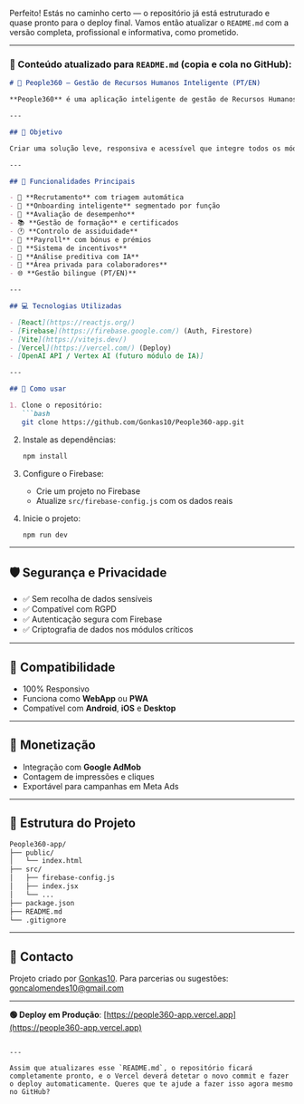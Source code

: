 Perfeito! Estás no caminho certo — o repositório já está estruturado e quase pronto para o deploy final. Vamos então atualizar o `README.md` com a versão completa, profissional e informativa, como prometido.

---

### 📝 Conteúdo atualizado para `README.md` (copia e cola no GitHub):

````markdown
# 🧠 People360 – Gestão de Recursos Humanos Inteligente (PT/EN)

**People360** é uma aplicação inteligente de gestão de Recursos Humanos desenhada para PMEs. Permite automatizar processos como recrutamento, onboarding, avaliação de desempenho, formação, assiduidade e muito mais, tudo assistido por IA.

---

## 🎯 Objetivo

Criar uma solução leve, responsiva e acessível que integre todos os módulos essenciais da gestão de pessoas numa única plataforma SaaS, disponível em português e inglês.

---

## 🧩 Funcionalidades Principais

- 🔎 **Recrutamento** com triagem automática
- 👋 **Onboarding inteligente** segmentado por função
- 🎯 **Avaliação de desempenho**
- 📚 **Gestão de formação** e certificados
- 🕐 **Controlo de assiduidade**
- 💸 **Payroll** com bónus e prémios
- 🎁 **Sistema de incentivos**
- 🧠 **Análise preditiva com IA**
- 🔐 **Área privada para colaboradores**
- 🌐 **Gestão bilingue (PT/EN)**

---

## 💻 Tecnologias Utilizadas

- [React](https://reactjs.org/)
- [Firebase](https://firebase.google.com/) (Auth, Firestore)
- [Vite](https://vitejs.dev/)
- [Vercel](https://vercel.com/) (Deploy)
- [OpenAI API / Vertex AI (futuro módulo de IA)]

---

## 🚀 Como usar

1. Clone o repositório:
   ```bash
   git clone https://github.com/Gonkas10/People360-app.git
````

2. Instale as dependências:

   ```bash
   npm install
   ```

3. Configure o Firebase:

   * Crie um projeto no Firebase
   * Atualize `src/firebase-config.js` com os dados reais

4. Inicie o projeto:

   ```bash
   npm run dev
   ```

---

## 🛡️ Segurança e Privacidade

* ✅ Sem recolha de dados sensíveis
* ✅ Compatível com RGPD
* ✅ Autenticação segura com Firebase
* ✅ Criptografia de dados nos módulos críticos

---

## 📱 Compatibilidade

* 100% Responsivo
* Funciona como **WebApp** ou **PWA**
* Compatível com **Android**, **iOS** e **Desktop**

---

## 💸 Monetização

* Integração com **Google AdMob**
* Contagem de impressões e cliques
* Exportável para campanhas em Meta Ads

---

## 📂 Estrutura do Projeto

```bash
People360-app/
├── public/
│   └── index.html
├── src/
│   ├── firebase-config.js
│   ├── index.jsx
│   └── ...
├── package.json
├── README.md
└── .gitignore
```

---

## 📢 Contacto

Projeto criado por [Gonkas10](https://github.com/Gonkas10).
Para parcerias ou sugestões: [goncalomendes10@gmail.com](mailto:goncalomendes10@gmail.com)

---

**🟢 Deploy em Produção**: [https://people360-app.vercel.app](https://people360-app.vercel.app)

```

---

Assim que atualizares esse `README.md`, o repositório ficará completamente pronto, e o Vercel deverá detetar o novo commit e fazer o deploy automaticamente. Queres que te ajude a fazer isso agora mesmo no GitHub?
```
